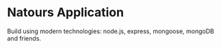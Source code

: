 # Natours Application

Build using modern technologies: node.js, express, mongoose, mongoDB and friends.
